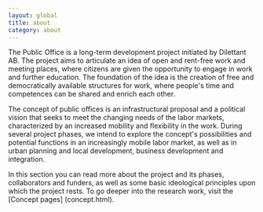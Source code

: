 ```yaml
---
layout: global
title: about
category: about
---
```


The Public Office is a long-term development project initiated by Dilettant AB. The project aims to articulate an idea of open and rent-free work and meeting places, where citizens are given the opportunity to engage in work and further education. The foundation of the idea is the creation of free and democratically available structures for work, where people's time and competences can be shared and enrich each other.   

The concept of public offices is an infrastructural proposal and a political vision that seeks to meet the changing needs of the labor markets, characterized by an increased mobility and flexibility in the work. During several project phases, we intend to explore the concept's possibilities and potential functions in an increasingly mobile labor market, as well as in urban planning and local development, business development and integration.  

In this section you can read more about the project and its phases, collaborators and funders, as well as some basic ideological principles upon which the project rests. To go deeper into the research work, visit the [Concept pages] (concept.html).